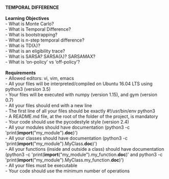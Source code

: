 <b>TEMPORAL DIFFERENCE</b>
<br>
<br><b>Learning Objectives</b>
<br>- What is Monte Carlo?
<br>- What is Temporal Difference?
<br>- What is bootstrapping?
<br>- What is n-step temporal difference?
<br>- What is TD(λ)?
<br>- What is an eligibility trace?
<br>- What is SARSA? SARSA(λ)? SARSAMAX?
<br>- What is ‘on-policy’ vs ‘off-policy’?
<br>
<br><b>Requirements</b>
<br>- Allowed editors: vi, vim, emacs
<br>- All your files will be interpreted/compiled on Ubuntu 16.04 LTS using python3 (version 3.5)
<br>- Your files will be executed with numpy (version 1.15), and gym (version 0.7)
<br>- All your files should end with a new line
<br>- The first line of all your files should be exactly #!/usr/bin/env python3
<br>- A README.md file, at the root of the folder of the project, is mandatory
<br>- Your code should use the pycodestyle style (version 2.4)
<br>- All your modules should have documentation (python3 -c 'print(__import__("my_module").__doc__)')
<br>- All your classes should have documentation (python3 -c 'print(__import__("my_module").MyClass.__doc__)')
<br>- All your functions (inside and outside a class) should have documentation (python3 -c 'print(__import__("my_module").my_function.__doc__)' and python3 -c 'print(__import__("my_module").MyClass.my_function.__doc__)')
<br>- All your files must be executable
<br>- Your code should use the minimum number of operations
